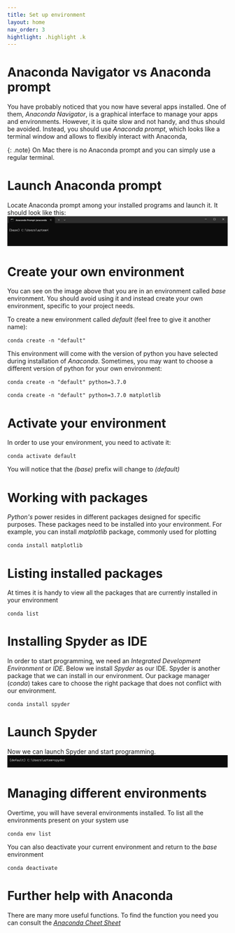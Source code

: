 ```yaml
---
title: Set up environment
layout: home
nav_order: 3
hightlight: .highlight .k
---
```



# Anaconda Navigator vs Anaconda prompt
You have probably noticed that you now have several apps installed. One of them, *Anaconda Navigator*, is a graphical interface to manage your apps and environments. However, it is quite slow and not handy, and thus should be avoided. Instead, you should use *Anaconda prompt*, which looks like a terminal window and allows to flexibly interact with Anaconda,

{: .note}
On Mac there is no Anaconda prompt and you can simply use a regular terminal.

# Launch Anaconda prompt
Locate Anaconda prompt among your installed programs and launch it. It should look like this:
![Anaconda Prompt](images/anacondaPrompt.png)

# Create your own environment
You can see on the image above that you are in an environment called *base* environment. You should avoid using it and instead create your own environment, specific to your project needs.

To create a new environment called *default* (feel free to give it another name):

```
conda create -n "default"
```

This environment will come with the version of python you have selected during installation of *Anaconda*. Sometimes, you may want to choose a different version of python for your own environment:

```
conda create -n "default" python=3.7.0
```

```
conda create -n "default" python=3.7.0 matplotlib
```


# Activate your environment
In order to use your environment, you need to activate it:

```
conda activate default
```

You will notice that the *(base)* prefix will change to *(default)*


# Working with packages
*Python's* power resides in different packages designed for specific purposes. These packages need to be installed into your environment. For example, you can install *matplotlib* package, commonly used for plotting

```
conda install matplotlib
```

# Listing installed packages
At times it is handy to view all the packages that are currently installed in your environment

```
conda list
```

# Installing Spyder as IDE

In order to start programming, we need an *Integrated Development Environment* or *IDE*. Below we install *Spyder* as our IDE. Spyder is another package that we can install in our environment. Our package manager (*conda*) takes care to choose the right package that does not conflict with our environment.

```
conda install spyder
```

# Launch Spyder

Now we can launch Spyder and start programming.
![launch Spyder](images/launchSpyder.png)

# Managing different environments
Overtime, you will have several environments installed. To list all the environments present on your system use

```
conda env list
```

You can also deactivate your current environment and return to the *base* environment

```
conda deactivate
```

# Further help with Anaconda
There are many more useful functions. To find the function you need you can consult the [*Anaconda Cheet Sheet*](chrome-extension://nlaealbpbmpioeidemdfedkfmglobidl/https://docs.conda.io/projects/conda/en/4.6.0/_downloads/52a95608c49671267e40c689e0bc00ca/conda-cheatsheet.pdf) 
